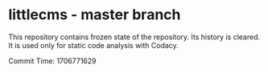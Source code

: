 # littlecms - master branch

This repository contains frozen state of the repository.
Its history is cleared. It is used only for static code
analysis with Codacy.

Commit Time: 1706771629